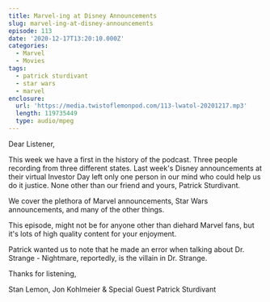 ```yaml
---
title: Marvel-ing at Disney Announcements
slug: marvel-ing-at-disney-announcements
episode: 113
date: '2020-12-17T13:20:10.000Z'
categories:
  - Marvel
  - Movies
tags:
  - patrick sturdivant
  - star wars
  - marvel
enclosure:
  url: 'https://media.twistoflemonpod.com/113-lwatol-20201217.mp3'
  length: 119735449
  type: audio/mpeg
---
```


Dear Listener,

This week we have a first in the history of the podcast. Three people recording from three different states. Last week's Disney announcements at their virtual Investor Day left only one person in our mind who could help us do it justice. None other than our friend and yours, Patrick Sturdivant.

We cover the plethora of Marvel announcements, Star Wars announcements, and many of the other things.

This episode, might not be for anyone other than diehard Marvel fans, but it's lots of high quality content for your enjoyment.

Patrick wanted us to note that he made an error when talking about Dr. Strange - Nightmare, reportedly, is the villain in Dr. Strange.

Thanks for listening,

Stan Lemon, Jon Kohlmeier & Special Guest Patrick Sturdivant
